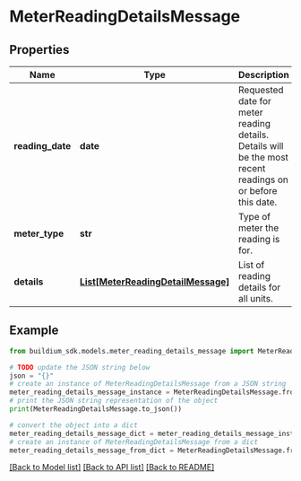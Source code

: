 # MeterReadingDetailsMessage


## Properties

Name | Type | Description | Notes
------------ | ------------- | ------------- | -------------
**reading_date** | **date** | Requested date for meter reading details. Details will be the most recent readings on or before this date. | [optional] 
**meter_type** | **str** | Type of meter the reading is for. | [optional] 
**details** | [**List[MeterReadingDetailMessage]**](MeterReadingDetailMessage.md) | List of reading details for all units. | [optional] 

## Example

```python
from buildium_sdk.models.meter_reading_details_message import MeterReadingDetailsMessage

# TODO update the JSON string below
json = "{}"
# create an instance of MeterReadingDetailsMessage from a JSON string
meter_reading_details_message_instance = MeterReadingDetailsMessage.from_json(json)
# print the JSON string representation of the object
print(MeterReadingDetailsMessage.to_json())

# convert the object into a dict
meter_reading_details_message_dict = meter_reading_details_message_instance.to_dict()
# create an instance of MeterReadingDetailsMessage from a dict
meter_reading_details_message_from_dict = MeterReadingDetailsMessage.from_dict(meter_reading_details_message_dict)
```
[[Back to Model list]](../README.md#documentation-for-models) [[Back to API list]](../README.md#documentation-for-api-endpoints) [[Back to README]](../README.md)


